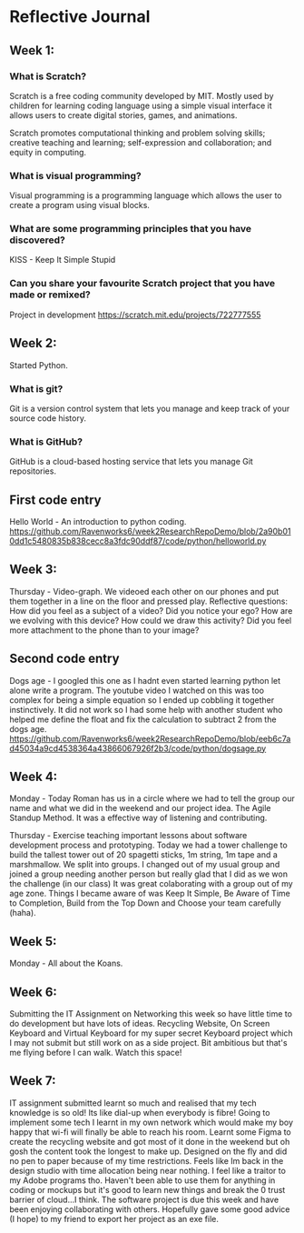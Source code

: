 # Reflective Journal

## Week 1:

### What is Scratch?
Scratch is a free coding community developed by MIT. Mostly used by children for learning coding language using a simple visual interface it allows users to create digital stories, games, and animations.

Scratch promotes computational thinking and problem solving skills; creative teaching and learning; self-expression and collaboration; and equity in computing.

### What is visual programming?
Visual programming is a programming language which allows the user to create a program using visual blocks.

### What are some programming principles that you have discovered?
KISS - Keep It Simple Stupid


### Can you share your favourite Scratch project that you have made or remixed?
Project in development
https://scratch.mit.edu/projects/722777555

## Week 2:
Started Python.

### What is git?
Git is a version control system that lets you manage and keep track of your source code history.

### What is GitHub?
 GitHub is a cloud-based hosting service that lets you manage Git repositories.
 
## First code entry
Hello World - An introduction to python coding.
https://github.com/Ravenworks6/week2ResearchRepoDemo/blob/2a90b010dd1c5480835b838cecc8a3fdc90ddf87/code/python/helloworld.py

## Week 3:
Thursday - Video-graph. We videoed each other on our phones and put them together in a line on the floor and pressed play.  Reflective questions: How did you feel as a subject of a video? Did you notice your ego? How are we evolving with this device? How could we draw this activity? Did you feel more attachment to the phone than to your image?

## Second code entry
Dogs age - I googled this one as I hadnt even started learning python let alone write a program.  The youtube video I watched on this was too complex for being a simple equation so I ended up cobbling it together instinctively.  It did not work so I had some help with another student who helped me define the float and fix the calculation to subtract 2 from the dogs age.
https://github.com/Ravenworks6/week2ResearchRepoDemo/blob/eeb6c7ad45034a9cd4538364a43866067926f2b3/code/python/dogsage.py

## Week 4:
Monday - Today Roman has us in a circle where we had to tell the group our name and what we did in the weekend and our project idea.  The Agile Standup Method.  It was a effective way of listening and contributing.

Thursday - Exercise teaching important lessons about software development process and prototyping. Today we had a tower challenge to build the tallest tower out of 20 spagetti sticks, 1m string, 1m tape and a marshmallow.  We split into groups. I changed out of my usual group and joined a group needing another person but really glad that I did as we won the challenge (in our class) It was great colaborating with a group out of my age zone. Things I became aware of was Keep It Simple, Be Aware of Time to Completion, Build from the Top Down and Choose your team carefully (haha). 

## Week 5:
Monday - All about the Koans.

## Week 6:
Submitting the IT Assignment on Networking this week so have little time to do development but have lots of ideas.  Recycling Website, On Screen Keyboard and Virtual Keyboard for my super secret Keyboard project which I may not submit but still work on as a side project.  Bit ambitious but that's me flying before I can walk. Watch this space!

## Week 7:
IT assignment submitted learnt so much and realised that my tech knowledge is so old! Its like dial-up when everybody is fibre! Going to implement some tech I learnt in my own network which would make my boy happy that wi-fi will finally be able to reach his room. Learnt some Figma to create the recycling website and got most of it done in the weekend but oh gosh the content took the longest to make up. Designed on the fly and did no pen to paper because of my time restrictions.  Feels like Im back in the design studio with time allocation being near nothing.  I feel like a traitor to my Adobe programs tho.  Haven't been able to use them for anything in coding or mockups but it's good to learn new things and break the 0 trust barrier of cloud...I think.  The software project is due this week and have been enjoying collaborating with others. Hopefully gave some good advice (I hope) to my friend to export her project as an exe file.
